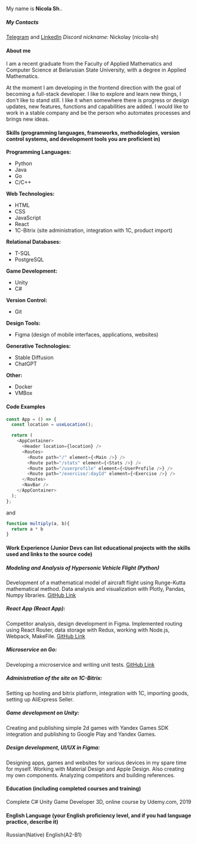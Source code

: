 My name is **Nicola Sh**..

##### My Contacts
[Telegram](https://t.me/nicolashirnin) and [LinkedIn](https://www.linkedin.com/in/shirnin/)
*Discord nickname:* Nickolay (nicola-sh)

#### About me
I am a recent graduate from the Faculty of Applied Mathematics and Computer Science at Belarusian State University, with a degree in Applied Mathematics.

At the moment I am developing in the frontend direction with the goal of becoming a full-stack developer. I like to explore and learn new things, I don't like to stand still. I like it when somewhere there is progress or design updates, new features, functions and capabilities are added. I would like to work in a stable company and be the person who automates processes and brings new ideas.

#### Skills (programming languages, frameworks, methodologies, version control systems, and development tools you are proficient in)

**Programming Languages:**
- Python
- Java
- Go
- C/C++

**Web Technologies:**
- HTML
- CSS
- JavaScript
- React
- 1C-Bitrix (site administration, integration with 1C, product import)

**Relational Databases:**
- T-SQL
- PostgreSQL

**Game Development:**
- Unity
- C#

**Version Control:**
- Git

**Design Tools:**
- Figma (design of mobile interfaces, applications, websites)

**Generative Technologies:**
- Stable Diffusion
- ChatGPT

**Other:**
- Docker
- VMBox


#### Code Examples

```javascript
const App = () => {
  const location = useLocation();

  return (
    <AppContainer>
      <Header location={location} />
      <Routes>
        <Route path="/" element={<Main />} />
        <Route path="/stats" element={<Stats />} />
        <Route path="/userprofile" element={<UserProfile />} />
        <Route path="/exercise/:dayId" element={<Exercise />} />
      </Routes>
      <NavBar />
    </AppContainer>
  );
};
```

and

```javascript
function multiply(a, b){
  return a * b
}
```


#### Work Experience (Junior Devs can list educational projects with the skills used and links to the source code)

##### Modeling and Analysis of Hypersonic Vehicle Flight (Python)
Development of a mathematical model of aircraft flight using Runge-Kutta mathematical method. Data analysis and visualization with Plotly, Pandas, Numpy libraries.  [GitHub Link](https://github.com/nicola-sh/Hypersonic)

##### React App (React App):
Competitor analysis, design development in Figma. Implemented routing using React Router, data storage with Redux, working with Node.js, Webpack, MakeFile. [GitHub Link](https://github.com/nicola-sh/workout-planner)

##### Microservice on Go:
Developing a microservice and writing unit tests. [GitHub Link](https://github.com/nicola-sh/CourseProject/tree/main/Hike)

##### Administration of the site on 1C-Bitrix:
Setting up hosting and bitrix platform, integration with 1C, importing goods, setting up AliExpress Seller.

##### Game development on Unity:
Creating and publishing simple 2d games with Yandex Games SDK integration and publishing to Google Play and Yandex Games.

##### Design development, UI/UX in Figma:
Designing apps, games and websites for various devices in my spare time for myself. Working with Material Design and Apple Design. Also creating my own components. Analyzing competitors and building references.

#### Education (including completed courses and training)
Complete C# Unity Game Developer 3D, online course by Udemy.com, 2019

#### English Language (your English proficiency level, and if you had language practice, describe it)
Russian(Native)
English(A2-B1)